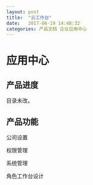 ```yaml
---
layout: post
title:  "云工作台"
date:   2017-06-19 14:48:32
categories: 产品文档 企业应用中心
---
```


# 应用中心

## 产品进度


目录未改。

## 产品功能


公司设置

权限管理

系统管理

角色工作台设计